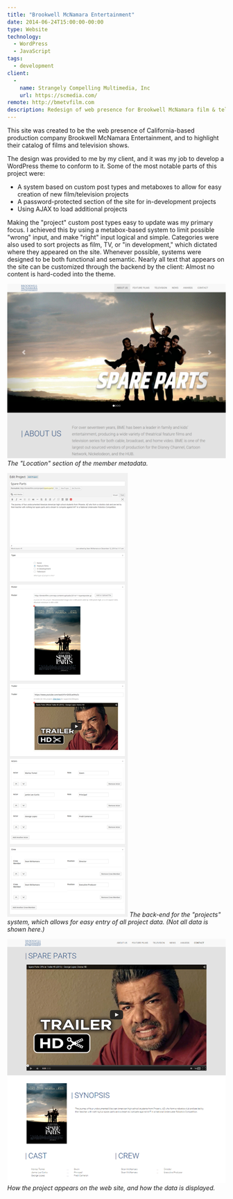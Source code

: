 ```yaml
---
title: "Brookwell McNamara Entertainment"
date: 2014-06-24T15:00:00-00:00
type: Website
technology:
  - WordPress
  - JavaScript
tags:
  - development
client: 
  - 
    name: Strangely Compelling Multimedia, Inc
    url: https://scmedia.com/
remote: http://bmetvfilm.com
description: Redesign of web presence for Brookwell McNamara film & television production company.
---
```


This site was created to be the web presence of California-based production company Brookwell McNamara Entertainment, and to highlight their catalog of films and television shows.

The design was provided to me by my client, and it was my job to develop a WordPress theme to conform to it. Some of the most notable parts of this project were:

- A system based on custom post types and metaboxes to allow for easy creation of new film/television projects
- A password-protected section of the site for in-development projects
- Using AJAX to load additional projects

Making the "project" custom post types easy to update was my primary focus. I achieved this by using a metabox-based system to limit possible "wrong" input, and make "right" input logical and simple. Categories were also used to sort projects as film, TV, or "in development," which dictated where they appeared on the site. Whenever possible, systems were designed to be both functional and semantic. Nearly all text that appears on the site can be customized through the backend by the client: Almost no content is hard-coded into the theme.

![Member location metadata, backend](images/bmetvfilm.com/bmetvfilm.com_bmeheader.png)
_The "Location" section of the member metadata._

![Projects backend](images/bmetvfilm.com/bmetvfilm.com_sparepartsbackend.png) _The back-end for the "projects" system, which allows for easy entry of all project data. (Not all data is shown here.)_

![Projects frontend](images/bmetvfilm.com/bmetvfilm.com_spareparts.png)
_How the project appears on the web site, and how the data is displayed._
